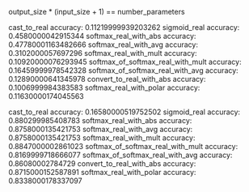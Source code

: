 output_size * (input_size + 1) == number_parameters

<!-- nieznormalizowane -->
cast_to_real accuracy: 0.11219999939203262
sigmoid_real accuracy: 0.4580000042915344
softmax_real_with_abs accuracy: 0.47780001163482666
softmax_real_with_avg accuracy: 0.3102000057697296
softmax_real_with_mult accuracy: 0.10920000076293945
softmax_of_softmax_real_with_mult accuracy: 0.16459999978542328
softmax_of_softmax_real_with_avg accuracy: 0.12890000641345978
convert_to_real_with_abs accuracy: 0.1006999984383583
softmax_real_with_polar accuracy: 0.11630000174045563

<!-- znormalizowane -->
cast_to_real accuracy: 0.16580000519752502
sigmoid_real accuracy: 0.880299985408783
softmax_real_with_abs accuracy: 0.8758000135421753
softmax_real_with_avg accuracy: 0.8758000135421753
softmax_real_with_mult accuracy: 0.8847000002861023
softmax_of_softmax_real_with_mult accuracy: 0.8169999718666077
softmax_of_softmax_real_with_avg accuracy: 0.86080002784729
convert_to_real_with_abs accuracy: 0.8715000152587891
softmax_real_with_polar accuracy: 0.8338000178337097